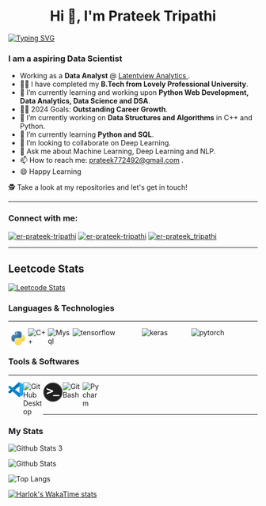 
<h1 align="center">Hi 👋, I'm Prateek Tripathi</h1>
<p align="center">


[![Typing SVG](https://readme-typing-svg.demolab.com?font=Fira+Code&pause=1000&width=1080&center=true&lines=Welcome+To+My+Github+Profile;Data+Analyst+and+Python+Developer)](https://git.io/typing-svg)
 
</p>

<h3 align="left">I am a aspiring Data Scientist</h3>

- Working as a <b>Data Analyst</b> @ <a href = "www.latentview.com"> Latentview Analytics </a>.
- 👨‍🏭 I have completed my **B.Tech from Lovely Professional University**.
- 🏫 I’m currently learning and working upon **Python Web Development, Data Analytics, Data Science and DSA**.
- 🧑‍🎓 2024 Goals: **Outstanding Career Growth**.
- 🔭 I’m currently working on **Data Structures and Algorithms** in C++ and Python.
- 🌱 I’m currently learning **Python and SQL**.
- 👯 I’m looking to collaborate on Deep Learning.
- 💬 Ask me about Machine Learning, Deep Learning and NLP.
- 📫 How to reach me: prateek772492@gmail.com .
- :smile: Happy Learning

🕵 Take a look at my repositories and let's get in touch!<br>

<hr>

<h3 align="left">Connect with me:</h3>
<p align="left">
<a href="https://linkedin.com/in/prateekt00" target="blank"><img align="center" src="https://raw.githubusercontent.com/rahuldkjain/github-profile-readme-generator/master/src/images/icons/Social/linked-in-alt.svg" alt="er-prateek-tripathi" height="30" width="40" /></a>
<a href="https://www.instagram.com/prateekt01" target="blank"><img align="center" src="https://raw.githubusercontent.com/rahuldkjain/github-profile-readme-generator/master/src/images/icons/Social/instagram.svg" alt="er-prateek-tripathi" height="30" width="40" /></a>
<a href="https://www.hackerrank.com/profile/prateek772492" target="blank"><img align="center" src="https://raw.githubusercontent.com/rahuldkjain/github-profile-readme-generator/master/src/images/icons/Social/hackerrank.svg" alt="er-prateek_tripathi" height="30" width="40" /></a>

<hr>

## Leetcode Stats
[![Leetcode Stats](https://leetcard.jacoblin.cool/prateek_77)](https://leetcode.com/prateek_77)


</p>

### Languages & Technologies

<hr/>

<img align="left" alt="Python" width="40px" src="https://raw.githubusercontent.com/github/explore/80688e429a7d4ef2fca1e82350fe8e3517d3494d/topics/python/python.png" />
<img align="left" alt="C++" width="40px" src="https://user-images.githubusercontent.com/42747200/46140125-da084900-c26d-11e8-8ea7-c45ae6306309.png" />
<img align="left" alt="Mysql" width="50px" src="https://www.mysql.com/common/logos/logo-mysql-170x115.png" />
<img align="left" alt="tensorflow" width="140px" src="https://www.gstatic.com/devrel-devsite/prod/v4c72fb03a7a581549fb317877b3b0627265bda97bd9ba2a29365d1ada8a00354/tensorflow/images/lockup.svg">
<img align="left" alt="keras" width="100px" src="https://keras.io/img/logo.png">
<img align="left" alt="pytorch" width="100px" src="https://pytorch.org/assets/images/logo-white.svg">


<br><br>


### Tools & Softwares

<hr/>

<img align="left" alt="Visual Studio Code" width="30px" src="https://raw.githubusercontent.com/github/explore/80688e429a7d4ef2fca1e82350fe8e3517d3494d/topics/visual-studio-code/visual-studio-code.png" />
<img align="left" alt="GitHub Desktop" width="40px" src="https://static.techspot.com/images2/downloads/topdownload/2021/04/2021-04-07-ts3_thumbs-8ba.png" />
<img align="left" alt="Terminal" width="40px" src="https://raw.githubusercontent.com/github/explore/80688e429a7d4ef2fca1e82350fe8e3517d3494d/topics/terminal/terminal.png" />
<img align="left" alt="GitBash" width="40px" src="https://git-scm.com/images/logos/downloads/Git-Icon-1788C.png" />
<img align="left" alt="Pycharm" width="40px" src="https://upload.wikimedia.org/wikipedia/commons/thumb/1/1d/PyCharm_Icon.svg/1200px-PyCharm_Icon.svg.png" />
<br><br><br>

<hr>

### My Stats

![Github Stats 3](https://github-readme-stats.vercel.app/api?username=er-prateek-tripathi)

![Github Stats](https://github-readme-streak-stats.herokuapp.com/?user=er-prateek-tripathi)

![Top Langs](https://github-readme-stats.vercel.app/api/top-langs/?username=er-prateek-tripathi&hide_progress=true)

[![Harlok's WakaTime stats](https://github-readme-stats.vercel.app/api/wakatime?username=prateekt00)](https://github.com/er-prateek-tripathi)


